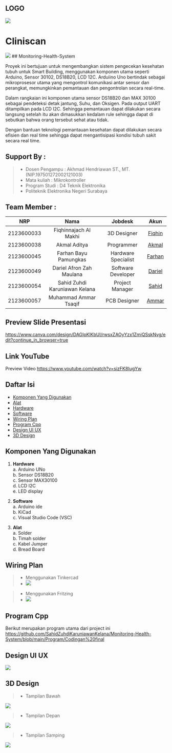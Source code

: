 ## LOGO
<img src="https://github.com/SahidZuhdiKaruniawanKelana/Monitoring-Health-System/blob/main/Aset/Logo%20Startup.png">


# Cliniscan
<img src="https://github.com/SahidZuhdiKaruniawanKelana/Monitoring-Health-System/blob/main/Aset/Screenshot%202025-04-25%20201734.png">
## Monitoring-Health-System

Proyek ini bertujuan untuk mengembangkan sistem pengecekan kesehatan tubuh untuk Smart Building, menggunakan komponen utama seperti Arduino, Sensor 30102, DS18B20, LCD 12C. Arduiino Uno bertindak sebagai mikroprosesor utama yang mengontrol komunikasi antar sensor dan perangkat, memungkinkan pemantauan dan pengontrolan secara real-time.

Dalam rangkaian ini komponen utama sensor DS18B20 dan MAX 30100 sebagai pendeteksi detak jantung, Suhu, dan Oksigen. Pada output UART ditampilkan pada LCD I2C. Sehingga pemantauan dapat dilakukan secara langsung setelah itu akan dimasukkan kedalam rule sehingga dapat di sebutkan bahwa orang tersebut sehat atau tidak.

Dengan bantuan teknologi pemantauan kesehatan dapat dilakukan secara efisien dan real time sehingga dapat mengantisipasi kondisi tubuh sakit secara real time. 

## Support By :
>- Dosen Pengampu : Akhmad Hendriawan ST., MT. (NIP.197501272002121003)
>- Mata kuliah : Mikrokontroller 
>- Program Studi : D4 Teknik Elektronika
>- Politeknik Elektronika Negeri Surabaya<br>

## Team Member : 
|      NRP      |       Nama      |    Jobdesk    |   Akun |
| :-----------:|:----------------:| :------------:| :-----:|
| 2123600033    | Fiqhinnajach Al Makhi          | 3D Designer       | [Fiqhin](https://github.com/FIQHIN)
| 2123600038    | Akmal Aditya                  |   Programmer | [Akmal](https://github.com/akmaladitya)
| 2123600045    | Farhan Bayu Pamungkas         |    Hardware Specialist      | [Farhan](https://github.com/parhanbayup)
| 2123600049    | Dariel Afron Zah Maulana      | Software Developer | [Dariel](https://github.com/DarielAfronZahMaulana)
| 2123600054    | Sahid Zuhdi Karuniawan Kelana | Project Manager     | [Sahid](https://github.com/EzarPrasetya)
| 2123600057    | Muhammad Ammar Tsaqif         | PCB Designer     |[Ammar](https://github.com/MuhammadAmmarTsaqif)

## Preview Slide Presentasi

https://www.canva.com/design/DAGlpKlKbUI/rwsxZAOyYzx1ZmiQSskNvg/edit?continue_in_browser=true

## Link YouTube 
Preview Video
https://www.youtube.com/watch?v=sizFK8IugYw

## Daftar Isi
- [Komponen Yang Digunakan](#Komponen-Yang-Digunakan)
- [Alat](#Alat)
- [Hardware](#Hardware)
- [Software](#Software)
- [Wiring Plan](#Wiring-Plan)
- [Program Cpp](#Program-Cpp)
- [Design UI UX](#Design-UIUX)
- [3D Design](#3D-Design)
 
## Komponen Yang Digunakan
1. **Hardware**<br>
    a. Arduino UNo<br>
    b. Sensor DS18B20<br>
    c. Sensor MAX30100<br>
    d. LCD I2C<br>
    e. LED display<br>

2. **Software**<br>
    a. Arduino ide<br>
    b. KiCad<br>
    c. Visual Studio Code (VSC)<br>

3. **Alat**<br>
    a. Solder<br>
    b. Timah solder<br>
    c. Kabel Jumper<br>
    d.  Bread Board<br>

## Wiring Plan<br>
   >- Menggunakan Tinkercad
   >- <img src="https://github.com/SahidZuhdiKaruniawanKelana/Monitoring-Health-System/blob/main/Hardware/Screenshot%202025-04-20%20214454.png">
   
   >- Menggunakan Fritzing
   >- <img src="https://github.com/SahidZuhdiKaruniawanKelana/Monitoring-Health-System/blob/main/Hardware/Screenshot%202025-04-21%20203207.png">

## Program Cpp
   Berikut merupakan program utama dari project ini<br>
   https://github.com/SahidZuhdiKaruniawanKelana/Monitoring-Health-System/blob/main/Program/Codingan%20final

## Design UI UX
 <img src= "https://github.com/SahidZuhdiKaruniawanKelana/Monitoring-Health-System/blob/main/Program/UI%20UX%20design%20.png">

## 3D Design
   >- Tampilan Bawah
<img src= "https://github.com/SahidZuhdiKaruniawanKelana/Monitoring-Health-System/blob/main/Desain%203D/Tampilan%20bawah.jpg">

   >- Tampilan Depan
<img src= "https://github.com/SahidZuhdiKaruniawanKelana/Monitoring-Health-System/blob/main/Desain%203D/Tampilan%20depan.jpg">

   >- Tampilan Samping
<img src= "https://github.com/SahidZuhdiKaruniawanKelana/Monitoring-Health-System/blob/main/Desain%203D/Tampilan%20samping.jpg">
